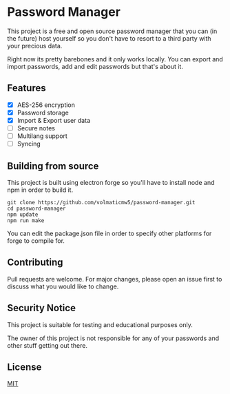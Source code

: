 # Password Manager

This project is a free and open source password manager that you can (in the future) host yourself so you don't have to resort to a third party with your precious data.

Right now its pretty barebones and it only works locally. You can export and import passwords, add and edit passwords but that's about it.

## Features

- [x] AES-256 encryption
- [x] Password storage
- [x] Import & Export user data
- [ ] Secure notes
- [ ] Multilang support
- [ ] Syncing

## Building from source

This project is built using electron forge so you'll have to install node and npm in order to build it.

```cli
git clone https://github.com/volmaticmw5/password-manager.git
cd password-manager
npm update
npm run make
```
You can edit the package.json file in order to specify other platforms for forge to compile for.

## Contributing
Pull requests are welcome. For major changes, please open an issue first to discuss what you would like to change.

## Security Notice
This project is suitable for testing and educational purposes only.

The owner of this project is not responsible for any of your passwords and other stuff getting out there.

## License
[MIT](https://choosealicense.com/licenses/mit/)
